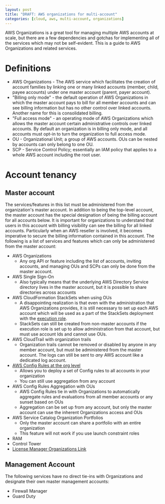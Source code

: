 ```yaml
---
layout: post
title: "DRAFT: AWS organizations for multi-account"
categories: [cloud, aws, multi-account, organizations]
---
```


AWS Organizations is a great tool for managing multiple AWS accounts at scale, but there are a few dependencies and gotchas for implementing all of the services which may not be self-evident. This is a guide to AWS Organizations and related services.

# Definitions

- AWS Organizations - The AWS service which facilitates the creation of account families by linking one or many linked accounts (member, child, payee accounts) under one master account  (parent, payer account).
- "Billing only mode" - the default operation of AWS Organizations in which the master account pays to bill for all member accounts and can see billing information but has no other control over linked accounts. Another name for this is consolidated billing.
- "Full access mode" - an operating mode of AWS Organizations which allows the master account certain administrative controls over linked accounts. By default an organization is in billing only mode, and all accounts must opt-in to turn the organization to full access mode.
- OU - Organizational Unit; a group of AWS accounts. OUs can be nested by accounts can only belong to one OU.
- SCP - Service Control Policy; essentially an IAM policy that applies to a whole AWS account including the root user.

# Account tenancy

## Master account

The services/features in this list must be administered from the organization's master account. In addition to being the top-level account, the master account has the special designation of being the billing account for all accounts below. It is important for organizations to understand that users in this account with billing visibility can see the billing for all linked accounts. Particularly when an AWS reseller is involved, it becomes imperative to secure the billing information contained in this account. The following is a list of services and features which can only be administered from the master account:

- AWS Organizations
  - Any org API or feature including the list of accounts, inviting accounts, and managing OUs and SCPs can only be done from the master account.
- AWS Single Sign-On
  - Also typically means that the underlying AWS Directory Service directory lives in the master account, but it is possible to share directories across accounts
- AWS CloudFormation StackSets when using OUs
  - A disappointing realization is that even with the administration that AWS Organizations provides, it is still necessary to set up each AWS account which will be used as a part of the StackSets deployment with the [execution role](https://docs.aws.amazon.com/AWSCloudFormation/latest/UserGuide/stacksets-prereqs.html).
  - StackSets can still be created from non-master accounts if the execution role is set up to allow administration from that account, but must use account Ids and cannot use OUs.
- AWS CloudTrail with organization trails
  - Organization trails cannot be removed or disabled by anyone in any member account, but must be administered from the master account. The logs can still be sent to _any_ AWS account like a dedicated log account.
- [AWS Config Rules at the org level](https://docs.aws.amazon.com/config/latest/developerguide/config-rule-multi-account-deployment.html)
  - Allows you to deploy a set of Config rules to all accounts in your organization
  - You can still use aggregation from any account
- AWS Config Rules Aggregation with OUs
  - AWS Config Rules tie in with Organizations to automatically aggregate rules and evaluations from all member accounts or any sunset based on OUs
  - Aggregation can be set up from any account, but only the master account can use the inherent Organizations access and OUs
- AWS Service Catalog Organization Portfolios
  - Only the master account can share a portfolio with an entire organization
  - This feature will not work if you use launch constraint roles
- RAM
- Control Tower
- [License Manager Organizations Link](https://docs.aws.amazon.com/license-manager/latest/userguide/settings.html?icmpid=docs_orgs_console)

## Management Account

The following services have no direct tie-ins with Organizations and designate their own master management accounts:

- Firewall Manager
- Guard Duty
